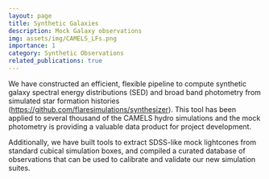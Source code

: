 ```yaml
---
layout: page
title: Synthetic Galaxies
description: Mock Galaxy observations
img: assets/img/CAMELS_LFs.png
importance: 1
category: Synthetic Observations
related_publications: true
---
```


We have constructed an efficient, flexible pipeline to compute synthetic galaxy spectral energy distributions (SED) and broad band photometry from simulated star formation histories (https://github.com/flaresimulations/synthesizer). This tool has been applied to several thousand of the CAMELS hydro simulations and the mock photometry is providing a valuable data product for project development.

Additionally, we have built tools to extract SDSS-like mock lightcones from standard cubical simulation boxes, and compiled a curated database of observations that can be used to calibrate and validate our new simulation suites.
